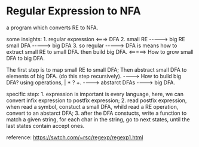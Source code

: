 # Regular Expression to NFA

a program which converts RE to NFA.

some insights:
    1. regular expression <===> DFA
    2. small RE  -----> big RE
       small DFA -----> big DFA
    3. so regular -----> DFA
       is means how to extract small RE to small DFA. then build big DFA.
     <=====> How to grow small DFA to big DFA.

The first step is to map small RE to small DFA;
Then abstract small DFA to elements of big DFA.  (do this step recursively).
----> How to build big DFA?
using operations, | * ? +.  ----> abstarct DFAs ----> big DFA.

specific step:
    1. expression is important is every language, here, we can convert infix expression to postfix expression;
    2. read postfix expression, when read a symbol, constuct a small DFA, whild read a RE operation, convert to an abstarct DFA;
    3. after the DFA constucts, write a function to match a given string, for each char in the string, go to next states, until the last states contain accept ones.

reference:
        https://swtch.com/~rsc/regexp/regexp1.html   
    